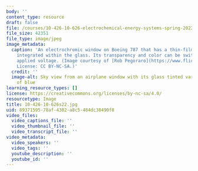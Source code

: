 ```yaml
---
body: ''
content_type: resource
draft: false
file: /courses/10-426-10-626-electrochemical-energy-systems-spring-2022/10-426-10-626s22.jpg
file_size: 42351
file_type: image/jpeg
image_metadata:
  caption: 'An electrochromic window on Boeing 787 that has a thin-film Li-ion battery
    integrated within the glass. Its transparency and color can be switched with an
    applied voltage. (Image courtesy of [Rob Pegoraro](https://www.flickr.com/photos/robpegoraro/18352831699/in/photolist-97Kh9e-pPm6Zh-qTnJBn-tXM4sK-5BJoxP).
    License: CC BY-NC-SA.)'
  credit: ''
  image-alt: Sky view from an airplane window with its glass tinted various shades
    of blue
learning_resource_types: []
license: https://creativecommons.org/licenses/by-nc-sa/4.0/
resourcetype: Image
title: 10-426-10-626s22.jpg
uid: 89371595-78af-4302-a8c5-484dc38490f8
video_files:
  video_captions_file: ''
  video_thumbnail_file: ''
  video_transcript_file: ''
video_metadata:
  video_speakers: ''
  video_tags: ''
  youtube_description: ''
  youtube_id: ''
---
```

